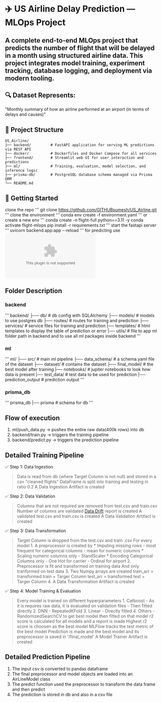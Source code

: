 # ✈️ US Airline Delay Prediction — MLOps Project

## A complete end-to-end MLOps project that predicts the number of flight that will be delayed in a month using structured airline data. This project integrates model training, experiment tracking, database logging, and deployment via modern tooling.


## 🔍 Dataset Represents:
"Monthly summary of how an airline performed at an airport (in terms of delays and causes)"

## 📁 Project Structure

```
US_Airline/
├── backend/         # FastAPI application for serving ML predictions via REST API
├── docker/          # Dockerfiles and Docker Compose for all services
├── frontend/        # Streamlit web UI for user interaction and predictions
├── ml/              # Training, evaluation, model selection, and inference logic
├── prisma-db/       # PostgreSQL database schema managed via Prisma ORM
└── README.md
```

## 🧭 Getting Started

clone the repo
'''
git clone https://github.com/GITHUBsumesh/US_Airline.git
'''
clone the environment
'''
conda env create -f environment.yaml
'''
or 
create a new env
'''
conda create -n flight-full python==3.11 -y
conda activate flight-mlops
pip install -r requirements.txt
'''
start the fastapi server
'''
uvicorn backend.app:app --reload
'''
for predicting use
![test data](./ml/test_data/test_data.csv)

## Folder Description

### backend

'''
backend/
├── db/             # db config with SQLAlchemy
├── models/         # models to use postgres db
├── routes/         # routes for training and prediction
├── services/       # service files for training and prediction
|── templates/      # html templates to display the table of prediction or error
|── utils/          # file to app ml folder path in backend and to use all ml packages inside backend
'''

### ml

'''
ml/
├── src/                # main ml pipeline
├── data_schema/        # a schema.yaml file of the dataset
├── dataset/            # contains the dataset
├── final_model/        # the best model after training
|── notebooks/          # jupiter notebooks to look how data is present
|── test_data/          # test data to be used for prediction
|── prediction_output   # prediction output 
'''

### prisma_db

'''
prisma_db
|── prisma          # schema for db
'''

## Flow of execution

1. ml/push_data.py    -> pushes the entire raw data(400k rows) into db
2. backend/train.py   -> triggers the training pipeline
3. backend/predict.py -> triggers the prediction pipeline

## Detailed Training Pipeline

✅ Step 1: Data Ingestion
 > Data is read from db (where Target Column is not null) and stored in a csv "cleaned flights"
 > DataFrame is split into training and testing in ratio 0.2
 > A Data Ingestion Artifact is created 

✅ Step 2: Data Validation
 > Columns that are not required are removed from test.csv and train.csv 
 > Number of columns are validated
 > [Data Drift](https://www.datacamp.com/tutorial/understanding-data-drift-model-drift) report is created
 > A validated test.csv and train.csv is created
 > A Data Validation Artifact is created 

✅ Step 3: Data Transformation
 > Target Column is dropped from the test.csv and train .csv
 > For every model
    1.  A preprocessor is created by
        * Imputing missing rows 
            - most frequent for categorical columns
            - mean for numeric columns
        * Scaling numeric columns only
            - StandScaler 
        * Encoding Categorical Columns only
            - One Hot for carrier
            - Ordinal for airport
    2.  Preprocessor is fit and transformed on training data
        And only tranformed on test data
    3.  Two Numpy arrays are created 
            train_arr =  transformed train + Targer Column
            test_arr =  transformed test + Targer Column
    4.  A Data Transformation Artifact is created 

✅ Step 4: Model Training & Evaluation
 >  Every model is trained on different hyperparameters
    1. Catboost
        - As it is requires raw data, it is evaluated on validation files
        - Then fitted directly
    2. DNN
        - RepeatedKFold
    3. Linear
        - Directly fitted
    4. Others
        - RandomizedSearchCV to get best model then fitted on that model
 >  r2 score is calculated for all models and a report is made
 >  Highest r2 score is choosen as the best model
 >  MLFlow tracks the test metric of the best model
 >  Prediction is made and the best model and its preprocessor is saved in '/final_model'
 >  A Model Trainer Artifact is created 




## Detailed Prediction Pipeline

1.  The input csv is converted to pandas dataframe
2.  The final preprocessor and model objects are loaded into an AirLineModel class
3.  The predict function used the preprocessor to transform the data frame and then predict
4.  The prediction is stored in db and also in a csv file

